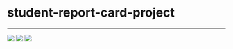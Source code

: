 # student-report-card-project
<hr>
<img src="https://user-images.githubusercontent.com/24265145/91663301-4807bb80-eae8-11ea-8289-f575866cae96.png" />

<img src="https://user-images.githubusercontent.com/24265145/91663317-59e95e80-eae8-11ea-9271-8539ad3b5e3c.png" />

<img src="https://user-images.githubusercontent.com/24265145/91663340-7e453b00-eae8-11ea-8d1a-a2f1c15451f5.png" />
